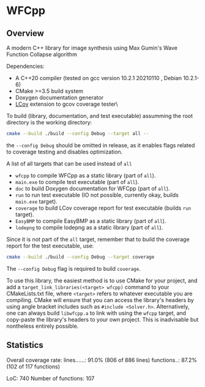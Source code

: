 # WFCpp

## Overview

A modern C++ library for image synthesis using Max Gumin's Wave Function Collapse algorithm

Dependencies:
- A C++20 compiler (tested on gcc version 10.2.1 20210110 , Debian 10.2.1-6)
- CMake >=3.5 build system
- Doxygen documentation generator
- [LCov](https://ltp.sourceforge.net/coverage/lcov.php) extension to gcov coverage tester\

To build (library, documentation, and test executable) assumming the root directory is the working directory:
```bash
cmake --build ./build --config Debug --target all --
```
the `--config Debug` should be omitted in release, as it enables flags related to coverage testing and disables optimization.

A list of all targets that can be used instead of `all`
- `wfcpp` to compile WFCpp as a static library (part of `all`).
- `main.exe` to compile test executable (part of `all`).
- `doc` to build Doxygen documentation for WFCpp (part of `all`).
- `run` to run test executable (IO not possible, currently okay, builds `main.exe` target).
- `coverage` to build LCov coverage report for test executable (builds `run` target).
- `EasyBMP` to compile EasyBMP as a static library (part of `all`).
- `lodepng` to compile lodepng as a static library (part of `all`).

Since it is not part of the `all` target, remember that to build the coverage report for the test executable, use:
```bash
cmake --build ./build --config Debug --target coverage
```
The `--config Debug` flag is required to build `coverage`.

To use this library, the easiest method is to use CMake for your project, and add a `target_link_libraries(<target> wfcpp)` command to your CMakeLists.txt file, where `<target>` refers to whatever executable you are compiling. CMake will ensure that you can access the library's headers by using angle bracket includes such as `#include <Solver.h>`. Alternatively, one can always build `libwfcpp.a` to link with using the `wfcpp` target, and copy-paste the library's headers to your own project. This is inadvisable but nontheless entirely possible.

## Statistics

Overall coverage rate:
  lines......: 91.0% (806 of 886 lines)
  functions..: 87.2% (102 of 117 functions)

LoC: 740
Number of functions: 107
